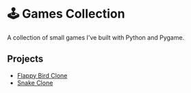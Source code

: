 # 🕹️ Games Collection

A collection of small games I've built with Python and Pygame.

## Projects

- [Flappy Bird Clone](https://github.com/FINN-2005/Flappy-Bird-Clone)
- [Snake Clone](https://github.com/FINN-2005/Snake-Clone)
  
